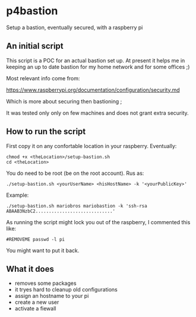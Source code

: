 # p4bastion

Setup a bastion, eventually secured, with a raspberry pi

## An initial script

This script is a POC for an actual bastion set up. At present it helps me
in keeping an up to date bastion for my home network and for some offices ;)

Most relevant info come from:

https://www.raspberrypi.org/documentation/configuration/security.md

Which is more about securing then bastioning ;

It was tested only only on few machines and does not grant extra security.

## How to run the script

First copy it on any confortable location in your raspberry. Eventually:

    chmod +x <theLocation>/setup-bastion.sh
    cd <theLocation>

You do need to be root (be on the root account). Rus as:

    ./setup-bastion.sh <yourUserName> <hisHostName> -k '<yourPublicKey>'

Example:

    ./setup-bastion.sh mariobros mariobastion -k 'ssh-rsa ABAAB3NzbC2.............................'

As running the script might lock you out of the raspberry, I commented this like:

    #REMOVEME passwd -l pi

You might want to put it back.

## What it does

 - removes some packages
 - it tryes hard to cleanup old configurations
 - assign an hostname to your pi
 - create a new user
 - activate a fiewall